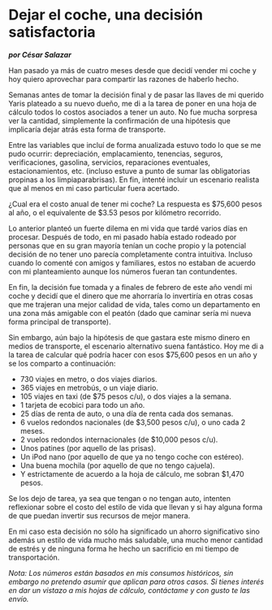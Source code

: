 # Dejar el coche, una decisión satisfactoria
__*por César Salazar*__

Han pasado ya más de cuatro meses desde que decidí vender mi coche y hoy quiero aprovechar para compartir las razones de haberlo hecho.

Semanas antes de tomar la decisión final y de pasar las llaves de mi querido Yaris plateado a su nuevo dueño, me di a la tarea de poner en una hoja de cálculo todos lo costos asociados a tener un auto. No fue mucha sorpresa ver la cantidad, simplemente la confirmación de una hipótesis que implicaría dejar atrás esta forma de transporte.

Entre las variables que incluí de forma anualizada estuvo todo lo que se me pudo ocurrir: depreciación, emplacamiento, tenencias, seguros, verificaciones, gasolina, servicios, reparaciones eventuales, estacionamientos, etc. (incluso estuve a punto de sumar las obligatorias propinas a los limpiaparabrisas). En fin, intenté incluir un escenario realista que al menos en mi caso particular fuera acertado.

¿Cual era el costo anual de tener mi coche? La respuesta es $75,600 pesos al año, o el equivalente de $3.53 pesos por kilómetro recorrido.

Lo anterior planteó un fuerte dilema en mi vida que tardé varios días en procesar. Después de todo, en mi pasado había estado rodeado por personas que en su gran mayoría tenían un coche propio y la potencial decisión de no tener uno parecía completamente contra intuitiva. Incluso cuando lo comenté con amigos y familiares, estos no estaban de acuerdo con mi planteamiento aunque los números fueran tan contundentes.

En fin, la decisión fue tomada y a finales de febrero de este año vendí mi coche y decidí que el dinero que me ahorraría lo invertiría en otras cosas que me trajeran una mejor calidad de vida, tales como un departamento en una zona más amigable con el peatón (dado que caminar sería mi nueva forma principal de transporte).

Sin embargo, aún bajo la hipótesis de que gastara este mismo dinero en medios de transporte, el escenario alternativo suena fantástico. Hoy me di a la tarea de calcular qué podría hacer con esos $75,600 pesos en un año y se los comparto a continuación:

- 730 viajes en metro, o dos viajes diarios.
- 365 viajes en metrobús, o un viaje diario.
- 105 viajes en taxi (de $75 pesos c/u), o dos viajes a la semana.
- 1 tarjeta de ecobici para todo un año.
- 25 días de renta de auto, o una día de renta cada dos semanas.
- 6 vuelos redondos nacionales (de $3,500 pesos c/u), o uno cada 2 meses.
- 2 vuelos redondos internacionales (de $10,000 pesos c/u).
- Unos patines (por aquello de las prisas).
- Un iPod nano (por aquello de que ya no tengo coche con estéreo).
- Una buena mochila (por aquello de que no tengo cajuela).
- Y estrictamente de acuerdo a la hoja de cálculo, me sobran $1,470 pesos.

Se los dejo de tarea, ya sea que tengan o no tengan auto, intenten reflexionar sobre el costo del estilo de vida que llevan y si hay alguna forma de que puedan invertir sus recursos de mejor manera.

En mi caso esta decisión no sólo ha significado un ahorro significativo sino además un estilo de vida mucho más saludable, una mucho menor cantidad de estrés y de ninguna forma he hecho un sacrificio en mi tiempo de transportación.

*Nota: Los números están basados en mis consumos históricos, sin embargo no pretendo asumir que aplican para otros casos. Si tienes interés en dar un vistazo a mis hojas de cálculo, contáctame y con gusto te las envío.*